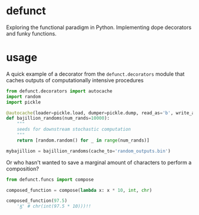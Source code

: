 # defunct
Exploring the functional paradigm in Python. Implementing dope decorators and funky functions.

# usage
A quick example of a decorator from the `defunct.decorators` module that caches 
outputs of computationally intensive procedures

```python
from defunct.decorators import autocache
import random 
import pickle

@autocache(loader=pickle.load, dumper=pickle.dump, read_as='b', write_as='b')
def bajillion_randoms(num_rands=10000):
    """
    seeds for downstream stochastic computation
    """
    return [random.random() for _ in range(num_rands)]    

mybajillion = bajillion_randoms(cache_to='random_outputs.bin')
```

Or who hasn't wanted to save a marginal amount of characters to perform a composition?

```python
from defunct.funcs import compose

composed_function = compose(lambda x: x * 10, int, chr)

composed_function(97.5)
    'Ϗ' # chr(int(97.5 * 10)))!!
```
